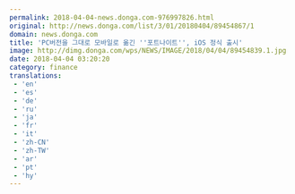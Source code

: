 ```yaml
---
permalink: 2018-04-04-news.donga.com-976997826.html
original: http://news.donga.com/list/3/01/20180404/89454867/1
domain: news.donga.com
title: 'PC버전을 그대로 모바일로 옮긴 ''포트나이트'', iOS 정식 출시'
image: http://dimg.donga.com/wps/NEWS/IMAGE/2018/04/04/89454839.1.jpg
date: 2018-04-04 03:20:20
category: finance
translations: 
 - 'en'
 - 'es'
 - 'de'
 - 'ru'
 - 'ja'
 - 'fr'
 - 'it'
 - 'zh-CN'
 - 'zh-TW'
 - 'ar'
 - 'pt'
 - 'hy'
---
```


